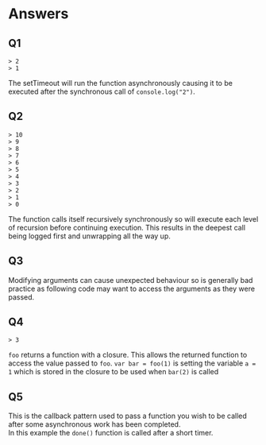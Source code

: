 # Answers
## Q1
```
> 2
> 1
```
The setTimeout will run the function asynchronously causing it to be executed after the synchronous call of `console.log("2")`.

## Q2
```
> 10
> 9
> 8
> 7
> 6
> 5
> 4
> 3
> 2
> 1
> 0
```
The function calls itself recursively synchronously so will execute each level of recursion before continuing execution. This results in the deepest call being logged first and unwrapping all the way up.

## Q3
Modifying arguments can cause unexpected behaviour so is generally bad practice as following code may want to access the arguments as they were passed.

## Q4 
```
> 3
```
`foo` returns a function with a closure. This allows the returned function to access the value passed to `foo`.
`var bar = foo(1)` is setting the variable `a = 1` which is stored in the closure to be used when `bar(2)` is called

## Q5
This is the callback pattern used to pass a function you wish to be called after some asynchronous work has been completed.  
In this example the `done()` function is called after a short timer.
